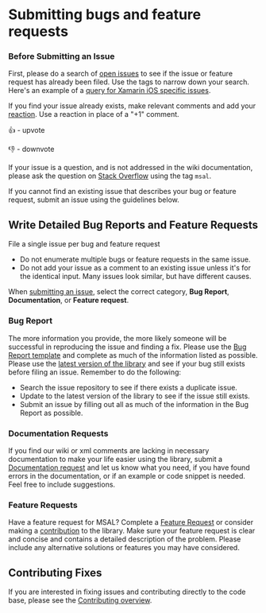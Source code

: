 # Submitting bugs and feature requests

### Before Submitting an Issue
First, please do a search of [open issues](https://github.com/AzureAD/microsoft-authentication-library-for-dotnet/issues) to see if the issue or feature request has already been filed. Use the tags to narrow down your search. Here's an example of a [query for Xamarin iOS specific issues](https://github.com/AzureAD/microsoft-authentication-library-for-dotnet/issues?utf8=%E2%9C%93&q=is:issue+is:open+label:scenario:Mobile-iOS).

If you find your issue already exists, make relevant comments and add your [reaction](https://github.blog/2016-03-10-add-reactions-to-pull-requests-issues-and-comments/). Use a reaction in place of a "+1" comment.

👍 - upvote

👎 - downvote

If your issue is a question, and is not addressed in the wiki documentation, please ask the question on [Stack Overflow](https://stackoverflow.com/questions/tagged/msal) using the tag `msal`.

If you cannot find an existing issue that describes your bug or feature request, submit an issue using the guidelines below.

## Write Detailed Bug Reports and Feature Requests
File a single issue per bug and feature request
- Do not enumerate multiple bugs or feature requests in the same issue.
- Do not add your issue as a comment to an existing issue unless it's for the identical input. Many issues look similar, but have different causes.

When [submitting an issue](https://github.com/AzureAD/microsoft-authentication-library-for-dotnet/issues/new/choose), select the correct category, **Bug Report**, **Documentation**, or **Feature request**.

### Bug Report
The more information you provide, the more likely someone will be successful in reproducing the issue and finding a fix.
Please use the [Bug Report template](https://github.com/AzureAD/microsoft-authentication-library-for-dotnet/issues/new?template=bug_report.md) and complete as much of the information listed as possible. Please use the [latest version of the library](https://github.com/AzureAD/microsoft-authentication-library-for-dotnet/releases) and see if your bug still exists before filing an issue.
Remember to do the following:
- Search the issue repository to see if there exists a duplicate issue. 
- Update to the latest version of the library to see if the issue still exists.
- Submit an issue by filling out all as much of the information in the Bug Report as possible.

### Documentation Requests
If you find our wiki or xml comments are lacking in necessary documentation to make your life easier using the library, submit a [Documentation request](https://github.com/AzureAD/microsoft-authentication-library-for-dotnet/issues/new?template=documentation.md) and let us know what you need, if you have found errors in the documentation, or if an example or code snippet is needed. Feel free to include suggestions.

### Feature Requests
Have a feature request for MSAL? Complete a [Feature Request](https://github.com/AzureAD/microsoft-authentication-library-for-dotnet/issues/new?template=feature_request.md) or consider making a [contribution](https://github.com/AzureAD/microsoft-authentication-library-for-dotnet/wiki/Contributing-overview) to the library. Make sure your feature request is clear and concise and contains a detailed description of the problem. Please include any alternative solutions or features you may have considered.

## Contributing Fixes
If you are interested in fixing issues and contributing directly to the code base, please see the [Contributing overview](https://github.com/AzureAD/microsoft-authentication-library-for-dotnet/wiki/Contributing-overview).